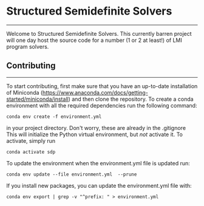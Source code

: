 # Structured Semidefinite Solvers
---
Welcome to Structured Semidefinite Solvers. This currently barren project will one day host the source code for a number (1 or 2 at least!) of LMI program solvers.

## Contributing
---
To start contributing, first make sure that you have an up-to-date installation of Miniconda (https://www.anaconda.com/docs/getting-started/miniconda/install) and then clone the repository. To create a conda environment with all the required dependencies run the following command:
```
conda env create -f environment.yml
```
in your project directory. Don't worry, these are already in the .gitignore This will initialize the Python virtual environment, but *not* activate it. To activate, simply run

```
conda activate sdp
```

To update the environment when the environment.yml file is updated run:

```
conda env update --file environment.yml  --prune
```

If you install new packages, you can update the environment.yml file with:

```
conda env export | grep -v "^prefix: " > environment.yml
```